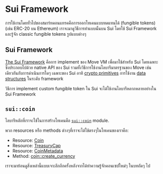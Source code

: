 # Sui Framework

การใช้งานโดยทั่วไปของสมาร์ทคอนแทรคคือการออกโทเคนแบบทดแทนได้ (fungible tokens) (เช่น ERC-20 บน Ethereum) เราจะมาดูวิธีการทำแบบนั้นบน Sui โดยใช้ Sui Framework และรู้จัก classic fungible tokens รูปแบบต่างๆ

## Sui Framework

[The Sui Framework](https://github.com/MystenLabs/sui/tree/main/crates/sui-framework/docs) คือการ implement ของ Move VM เพื่อมาใช้สำหรับ Sui โดยเฉพาะ ซึ่งประกอบไปด้วย native API ของ Sui รวมทั้งวิธีการใช้งานไลบารีมาตรฐานของ Move เช่นเดียวกันกับการดำเนินการใดๆ เฉพาะของ Sui อาทิ [crypto primitives](https://github.com/MystenLabs/sui/blob/main/crates/sui-framework/docs/sui/groth16.md) การใช้งาน [data structures](https://github.com/MystenLabs/sui/blob/main/crates/sui-framework/docs/sui/url.md) ในระดับ framework

วิธีการ implement custom fungible token ใน Sui จะได้ใช้งานไลบารีหลากหลายอย่างใน Sui Framework

## `sui::coin`

ไลบารีหลักที่เราจะใช้ในการสร้างโทเคนคือ [`sui::coin`](https://github.com/MystenLabs/sui/blob/main/crates/sui-framework/docs/sui/coin.md) module.

พวก resources หรือ methods ต่างๆที่เราจะได้ใช้ตรงๆในโทเคนของเราคือ:

- Resource: [Coin](https://github.com/MystenLabs/sui/blob/main/crates/sui-framework/docs/sui/coin.md#resource-coin)
- Resource: [TreasuryCap](https://github.com/MystenLabs/sui/blob/main/crates/sui-framework/docs/sui/coin.md#resource-treasurycap)
- Resource: [CoinMetadata](https://github.com/MystenLabs/sui/blob/main/crates/sui-framework/docs/sui/coin.md#resource-coinmetadata)
- Method: [coin::create_currency](https://github.com/MystenLabs/sui/blob/main/crates/sui-framework/docs/sui/coin.md#0x2_coin_create_currency)

เราจะมาย้อนดูสิ่งเหล่านี้แบบเจาะลึกอีกครั้งหลังจากได้ทำความรู้จักคอนเซปใหม่ๆ ในบทถัดๆ ไป
